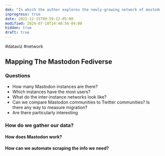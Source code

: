 ```yaml
---
dek: "In which the author explores the newly-growing network of mastodon instances and the things that make each of them unique"
inprogress: true
date: 2022-12-15T09:59:12-05:00
modified: 2024-07-18T14:40:56-04:00
hidden: true
draft: true
---
```


#dataviz #network

## Mapping The Mastodon Fediverse

### Questions
- How many Mastodon instances are there?
- Which instances have the most users?
- What do the inter-instance networks look like?
- Can we compare Mastodon communities to Twitter communities? Is there any way to measure migration?
- Are there particularly interesting

### How do we gather our data?
#### How does Mastodon work?
#### How can we automate scraping the info we need?
